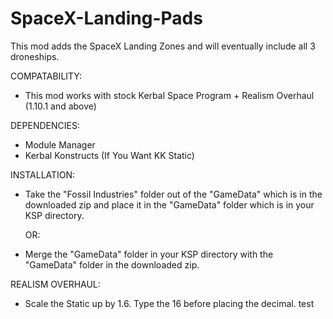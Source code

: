# SpaceX-Landing-Pads
This mod adds the SpaceX Landing Zones and will eventually include all 3 droneships.


COMPATABILITY:

- This mod works with stock Kerbal Space Program + Realism Overhaul (1.10.1 and above)

DEPENDENCIES:

- Module Manager
- Kerbal Konstructs (If You Want KK Static)

INSTALLATION:

- Take the "Fossil Industries" folder out of the "GameData" which is in the downloaded zip and place it in the "GameData" folder which is in your KSP directory.

	OR:

- Merge the "GameData" folder in your KSP directory with the "GameData" folder in the downloaded zip.

REALISM OVERHAUL:

- Scale the Static up by 1.6. Type the 16 before placing the decimal.
test
